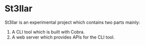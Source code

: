 # St3llar

St3llar is an experimental project which contains two parts mainly:

1. A CLI tool which is built with Cobra.
2. A web server which provides APIs for the CLI tool.